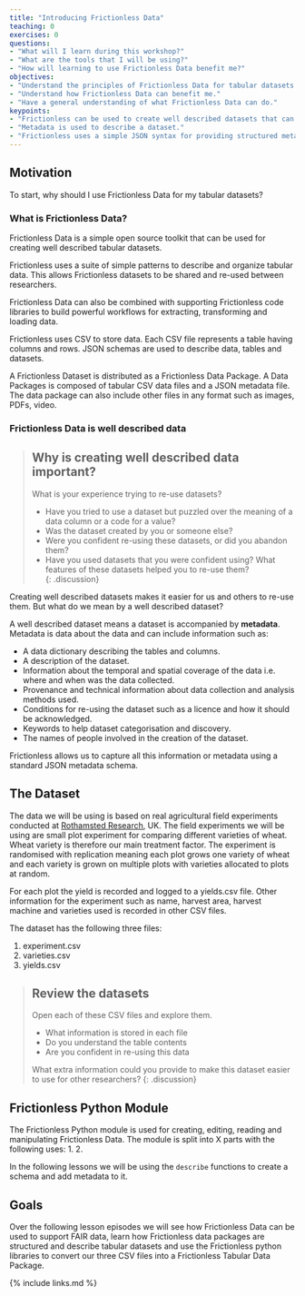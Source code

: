 ```yaml
---
title: "Introducing Frictionless Data"
teaching: 0
exercises: 0
questions:
- "What will I learn during this workshop?"
- "What are the tools that I will be using?"
- "How will learning to use Frictionless Data benefit me?"
objectives:
- "Understand the principles of Frictionless Data for tabular datasets." 
- "Understand how Frictionless Data can benefit me."
- "Have a general understanding of what Frictionless Data can do."
keypoints:
- "Frictionless can be used to create well described datasets that can be more easily re-used by other researchers."
- "Metadata is used to describe a dataset."
- "Frictionless uses a simple JSON syntax for providing structured metadata."  
---
```


## Motivation ##
To start, why should I use Frictionless Data for my tabular datasets? 

### What is Frictionless Data? ###
Frictionless Data is a simple open source toolkit that can be used for creating well described tabular datasets. 

Frictionless uses a suite of simple patterns to describe and organize tabular data. This allows Frictionless datasets to be shared and re-used between researchers.

Frictionless Data can also be combined with supporting Frictionless code libraries to build powerful workflows for extracting, transforming and loading data.

Frictionless uses CSV to store data. Each CSV file represents a table having columns and rows. JSON schemas are used to describe data, tables and datasets.

A Frictionless Dataset is distributed as a Frictionless Data Package. A Data Packages is composed of tabular CSV data files and a JSON metadata file. The data package can also include other files in any format such as images, PDFs, video.  

### Frictionless Data is well described data ### 
> ## Why is creating well described data important?
>
> What is your experience trying to re-use datasets?    
> - Have you tried to use a dataset but puzzled over the meaning of a data column or a code for a value?
> - Was the dataset created by you or someone else?
> - Were you confident re-using these datasets, or did you abandon them?
> - Have you used datasets that you were confident using? What features of these datasets helped you to re-use them?   
{: .discussion}

Creating well described datasets makes it easier for us and others to re-use them. But what do we mean by a well described dataset?

A well described dataset means a dataset is accompanied by **metadata**. Metadata is data about the data and can include information such as:
- A data dictionary describing the tables and columns.
- A description of the dataset.
- Information about the temporal and spatial coverage of the data i.e. where and when was the data collected.
- Provenance and technical information about data collection and analysis methods used.
- Conditions for re-using the dataset such as a licence and how it should be acknowledged.
- Keywords to help dataset categorisation and discovery.
- The names of people involved in the creation of the dataset. 

Frictionless allows us to capture all this information or metadata using a standard JSON metadata schema. 

## The Dataset ##

The data we will be using is based on real agricultural field experiments conducted at [Rothamsted Research](https://www.rothamsted.ac.uk/), UK. The field experiments we will be using are small plot experiment for comparing different varieties of wheat. Wheat variety is therefore our main treatment factor. The experiment is randomised with replication meaning each plot grows one variety of wheat and each variety is grown on multiple plots with varieties allocated to plots at random. 

For each plot the yield is recorded and logged to a yields.csv file. Other information for the experiment such as name, harvest area, harvest machine and varieties used is recorded in other CSV files.  

The dataset has the following three files:
1. experiment.csv
2. varieties.csv
3. yields.csv

> ## Review the datasets ##
>
> Open each of these CSV files and explore them.
> - What information is stored in each file
> - Do you understand the table contents 
> - Are you confident in re-using this data
>
> What extra information could you provide to make this dataset easier to use for other researchers?
{: .discussion}

## Frictionless Python Module ##
The Frictionless Python module is used for creating, editing, reading and manipulating Frictionless Data. The module is split into X parts with the following uses:
1.
2.  

In the following lessons we will be using the `describe` functions to create a schema and add metadata to it.

## Goals ##
Over the following lesson episodes we will see how Frictionless Data can be used to support FAIR data, learn how Frictionless data packages are structured and describe tabular datasets and use the Frictionless python libraries to convert our three CSV files into a Frictionless Tabular Data Package.

{% include links.md %}

